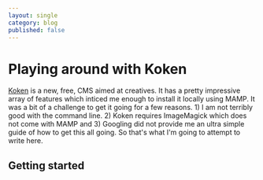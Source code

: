 ```yaml
---
layout: single
category: blog
published: false
---
```


# Playing around with Koken
[Koken](http://koken.me/) is a new, free, CMS aimed at creatives. It has a pretty impressive array of features which inticed me enough to install it locally using MAMP. It was a bit of a challenge to get it going for a few reasons. 1) I am not terribly good with the command line. 2) Koken requires ImageMagick which does not come with MAMP and 3) Googling did not provide me an ultra simple guide of how to get this all going. So that's what I'm going to attempt to write here. 

## Getting started